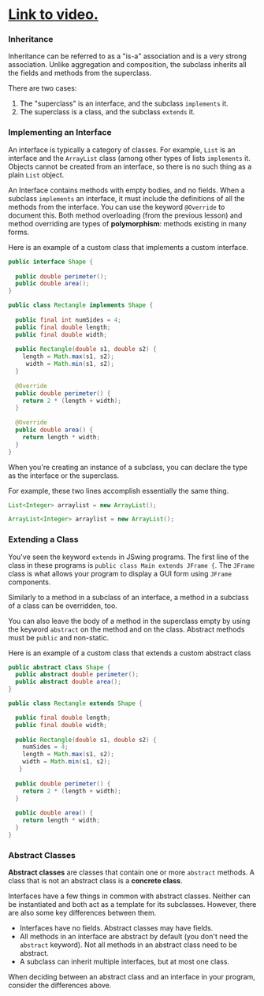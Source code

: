 # [Link to video.](TODO)

### Inheritance
Inheritance can be referred to as a "is-a" association and is a very strong association. Unlike aggregation and composition, the subclass inherits all the fields and methods from the superclass. 

There are two cases:
1. The "superclass" is an interface, and the subclass `implements` it.
2. The superclass is a class, and the subclass `extends` it.


### Implementing an Interface
An interface is typically a category of classes. For example, `List` is an interface and the `ArrayList` class (among other types of lists `implements` it. Objects cannot be created from an interface, so there is no such thing as a plain `List` object.

An Interface contains methods with empty bodies, and no fields. When a subclass `implements` an interface, it must include the definitions of all the methods from the interface. You can use the keyword `@Override` to document this. Both method overloading (from the previous lesson) and method overriding are types of **polymorphism**: methods existing in many forms.

Here is an example of a custom class that implements a custom interface. 

```java
public interface Shape {    
  
  public double perimeter(); 
  public double area();
}
```
```java
public class Rectangle implements Shape {
  
  public final int numSides = 4;
  public final double length;
  public final double width;
    
  public Rectangle(double s1, double s2) {
    length = Math.max(s1, s2);
     width = Math.min(s1, s2);
  }
    
  @Override
  public double perimeter() {
    return 2 * (length + width);
  }
    
  @Override
  public double area() {
    return length * width;
  }  
}

```

When you're creating an instance of a subclass, you can declare the type as the interface or the superclass.

For example, these two lines accomplish essentially the same thing.

```java
List<Integer> arraylist = new ArrayList();
```

```java
ArrayList<Integer> arraylist = new ArrayList();
```

### Extending a Class
You've seen the keyword `extends` in JSwing programs. The first line of the class in these programs is `public class Main extends JFrame {`. The `JFrame` class is what allows your program to display a GUI form using `JFrame` components.

Similarly to a method in a subclass of an interface, a method in a subclass of a class can be overridden, too. 

You can also leave the body of a method in the superclass empty by using the keyword `abstract` on the method and on the class. Abstract methods must be `public` and non-static.

Here is an example of a custom class that extends a custom abstract class

```java
public abstract class Shape {
  public abstract double perimeter(); 
  public abstract double area();
}
```
```java
public class Rectangle extends Shape {

  public final double length;
  public final double width;
    
  public Rectangle(double s1, double s2) {
    numSides = 4;
    length = Math.max(s1, s2);
    width = Math.min(s1, s2);
   }
    
  public double perimeter() {
    return 2 * (length + width);
  }
    
  public double area() {
    return length * width;
  }  
}

```

### Abstract Classes
**Abstract classes** are classes that contain one or more `abstract` methods. A class that is not an abstract class is a **concrete class**.

Interfaces have a few things in common with abstract classes. Neither can be instantiated and both act as a template for its subclasses. However, there are also some key differences between them. 

* Interfaces have no fields. Abstract classes may have fields.
* All methods in an interface are abstract by default (you don't need the `abstract` keyword). Not all methods in an abstract class need to be abstract.
* A subclass can inherit multiple interfaces, but at most one class.

When deciding between an abstract class and an interface in your program, consider the differences above.
